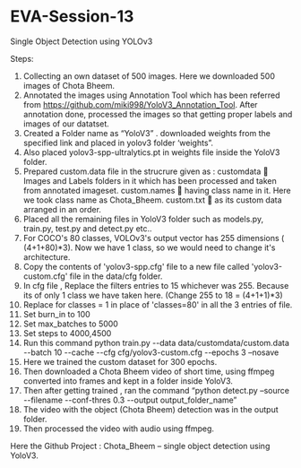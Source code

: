 # EVA-Session-13

Single Object Detection using YOLOv3

Steps: 
1.	Collecting an own dataset of 500 images. Here we downloaded 500 images of Chota Bheem.
2.	Annotated the images using Annotation Tool which has been referred from https://github.com/miki998/YoloV3_Annotation_Tool. After annotation done, processed the images so that getting proper labels and images of our datatset.
3.	Created a Folder name as “YoloV3” . downloaded weights from the specified link and placed in yolov3 folder ‘weights”. 
4.	Also placed yolov3-spp-ultralytics.pt in weights file inside the YoloV3 folder.
5.	Prepared custom.data file in the strucrure given as :
customdata  Images and Labels folders in it which has been processed and taken from annotated imageset.
custom.names  having class name in it. Here we took class name as Chota_Bheem.
custom.txt  as its custom data arranged in an order.
6.	Placed all the remaining files in YoloV3 folder such as models.py, train.py, test.py and detect.py etc..
7.	For COCO's 80 classes, VOLOv3's output vector has 255 dimensions ( (4+1+80)*3). Now we have 1 class, so we would need to change it's architecture.
8.	Copy the contents of 'yolov3-spp.cfg' file to a new file called 'yolov3-custom.cfg' file in the data/cfg folder.
9.	In cfg file , Replace the filters entries to 15 whichever was 255. Because its of only 1 class we have taken here. (Change 255 to 18 = (4+1+1)*3)
10.	Replace for classes = 1 in place of 'classes=80' in all the 3 entries of file. 
11.	Set burn_in to 100
12.	Set max_batches to 5000
13.	Set steps to 4000,4500
14.	Run this command python train.py --data data/customdata/custom.data --batch 10 --cache --cfg cfg/yolov3-custom.cfg --epochs 3 –nosave
15.	Here we trained the custom dataset for 300 epochs.
16.	Then downloaded a Chota Bheem video of short time, using ffmpeg converted into frames and kept in a folder inside YoloV3.
17.	Then after getting trained , ran the command
“python detect.py  –source  --filename  --conf-thres 0.3 --output output_folder_name”	
18.	The video with the object (Chota Bheem) detection was in the output folder.
19.	Then processed the video with audio using ffmpeg.

Here the Github Project : Chota_Bheem – single object detection using YoloV3. 


